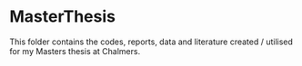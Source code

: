 MasterThesis
============

This folder contains the codes, reports, data and literature created / utilised for my Masters thesis at Chalmers.
